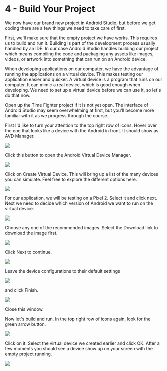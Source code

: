 # 4 - Build Your Project

We now have our brand new project in Android Studio, but before we get coding there are a few things we need to take care of first.

First, we'll make sure that the empty project we have works. This requires us to build and run it. Building is part of the development process usually handled by an IDE. In our case Android Studio handles building our project which means compiling the code and packaging any assets like images, videos, or artwork into something that can run on an Android device.  

When developing applications on our computer, we have the advantage of running the applications on a virtual device. This makes testing our application easier and quicker. A virtual device is a program that runs on our computer.  It can mimic a real device, which is good enough when developing.  We need to set up a virtual device before we can use it, so let's do that now.

Open up the Time Fighter project if it is not yet open. The interface of Android Studio may seem overwhelming at first, but you'll become more familiar with it as we progress through the course.

First I'd like to turn your attention to the top right row of icons. Hover over the one that looks like a device with the Android in front. It should show as AVD Manager.

![](../../../.gitbook/assets/avd_manager.jpg)

Click this button to open the Android Virtual Device Manager.

![](../../../.gitbook/assets/create_virtual_device.png)

Click on Create Virtual Device. This will bring up a list of the many devices you can simulate. Feel free to explore the different options here. 

![](../../../.gitbook/assets/virtual_device_configuration.png)

For our application, we will be testing on a Pixel 2. Select it and click next. Next we need to decide which version of Android we want to run on the virtual device.

![](../../../.gitbook/assets/select_a_system_image.png)

Choose any one of the recommended images. Select the Download link to download the image first. 

![](../../../.gitbook/assets/installing_requested_components%20%282%29.png)

Click Next to continue.

![](../../../.gitbook/assets/select_a_system_image_next.jpg)

Leave the device configurations to their default settings

![](../../../.gitbook/assets/verify_configuration_finish.jpg)

and click Finish.

![](../../../.gitbook/assets/your_virtual_devices.jpg)

Close this window.

Now let's build and run. In the top right row of icons again, look for the green arrow button.

![](../../../.gitbook/assets/run_app.jpg)

Click on it. Select the virtual device we created earlier and click OK. After a few moments you should see a device show up on your screen with the empty project running.

![](../../../.gitbook/assets/run_on_simulator.jpg)

